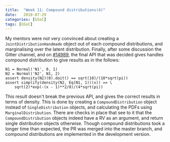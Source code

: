 ```yaml
---
title:  "Week 11: Compound distributions(4)"
date:   2018-07-29
categories: [GSoC]
tags: [GSoC]
---
```


My mentors were not very convinced about creating a `JointDistributionHandmade` object out of each compound distributions, and marginalising over the latent distribution.
Finally, after some discussion the Gitter channel, and on [#14989](https://github.com/sympy/sympy/pull/14989), the final API that was decided gives handles compound distribution to give results as in the follows:
```
N1 = Normal('N1', 0, 1)
N2 = Normal('N2', N1, 2)
assert density(N2)(0).doit() == sqrt(10)/(10*sqrt(pi))
assert simplify(density(N2, Eq(N1, 1))(x)) == \
    sqrt(2)*exp(-(x - 1)**2/8)/(4*sqrt(pi))
```
This result doesn't break the previous API, and gives the correct results in terms of density. This is done by creating a `CompoundDistribution` object instead of `SingleDistribution`
objects, and calculating the PDFs using `MarginalDistribution`. There are checks in place that see to it that the `CompoundDistribution` objects indeed have a RV as an argument, and return single distribution objects otherwise.
Though compound distributions took a longer time than expected, the PR was merged into the master branch, and compound distributions are implemented in the development version.
